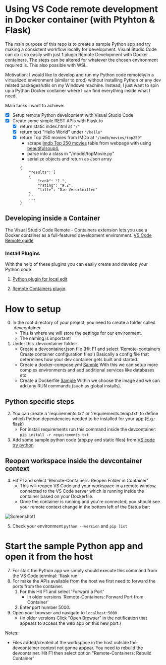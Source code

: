 # Using VS Code remote development in Docker container (with Ptyhton & Flask)
The main purpose of this repo is to create a sample Python app and try making a consistent workflow locally for development. Visual Studio Code can do it so easily with just 1 plugin Remote Development with Docker containers. The steps can be altered for whatever the chosen environment required is. This also possible with WSL.

Motivation:
I would like to develop and run my Python code remotely/in a virtualized environment (similar to prod) without installing Python or any dev related packages/utils on my Windows machine. Instead, I just want to spin up a Python Docker container where I can find everything inside what I need.

Main tasks I want to achieve:
- [X] Setup remote Python development with Visual Studio Code
- [X] Create some simple REST APIs with Flask to
    - [X] return static index.html at `"/"`
    - [X] return text "Hello World" under `"/hello"`
    - [X] return Top 250 movies from IMDb at `"/imdb/movies/top250"`
        - scrape [Imdb Top 250 movies](https://www.imdb.com/chart/top/?ref_=nv_mv_250) table from webpage with using [beautifulsoup4](https://www.crummy.com/software/BeautifulSoup/bs4/doc/#quick-start),
        - parse into a class in "/model/topMovie.py"
        - serialize objects and return as Json array 
        ```
        {
            "results": [
            {
                "rank": "1.",
                "rating": "9.2",
                "title": "Die Verurteilten"
            },
            ...
        }
        ```

## Developing inside a Container
The Visual Studio Code Remote - Containers extension lets you use a Docker container as a full-featured development environment. 
[VS Code Remote guide](https://code.visualstudio.com/docs/remote/containers#_quick-start-open-a-folder-in-a-container)

### Install Plugins
With the help of these plugins you can easily create and develop your Python code.

1. [Python plugin for local edit](https://marketplace.visualstudio.com/items?itemName=ms-python.python) 

2. [Remote Containers plugin](https://marketplace.visualstudio.com/items?itemName=ms-vscode-remote.remote-containers)

# How to setup 
0. In the root directory of your project, you need to create a folder called .devcontainer
    - This is where we will store the settings for our environment.
    - The naming is important!
1. Under this .devcontainer folder:
    - Create a devcontainer.json file (Hit F1 and select 'Remote-containers Create container configuration files') Basically a config file that determines how your dev container gets built and started.
    - Create a docker-compose.yml [Sample](https://github.com/microsoft/python-sample-tweeterapp/blob/master/.devcontainer/docker-compose.yml) With this we can setup more complex environments and add additional services like databases etc.
    - Create a Dockerfile [Sample](https://github.com/microsoft/python-sample-tweeterapp/blob/master/.devcontainer/Dockerfile) Within  we choose the image and we can add any RUN commands (such as global installs).
## Python specific steps
2. You can create a 'requirements.txt' or 'requirements.temp.txt' to define which Python dependencies needed to be installed for your app (E.g.: flask)
    - For install requirements run this command inside the devcontainer: `pip install -r requirements.txt`
3. Add some sample python code (app.py and static files) from [VS code try python](https://github.com/microsoft/vscode-remote-try-python)
## Reopen workspace inside the devcontainer context
4. Hit F1 and select 'Remote-Containers: Reopen Folder in Container'
    - This will reopen VS Code and your workspace in a remote window, connected to the VS Code server which is running inside the container based on your Dockerfile.
    - Once the container is running and you're connected, you should see your remote context change in the bottom left of the Status bar: 
    
![Screenshot1](images/Capture.PNG)

 5. Check your environment `python --version` and `pip list`
    
# Start the sample Python app and open it from the host
7. For start the Python app we simply should  execute this command from the VS Code terminal: 'flask run'
8. For make the APIs available from the host we first need to forward the ports from the container. 
    1. For this Hit F1 and select 'Forward a Port' 
        - In older versions 'Remote-Containers: Forward Port from Container'
    2. Enter port number 5000.
9. Open your browser and navigate to `localhost:5000`
    - (In older versions Click "Open Browser" in the notification that appears to access the web app on this new port.)


Notes:
- Files added/created at the workspace in the host outside the devcontainer context not gonna appear. You need to rebuild the devcontainer. Hit F1 then select option "Remote-Containers: Rebuild Container"
